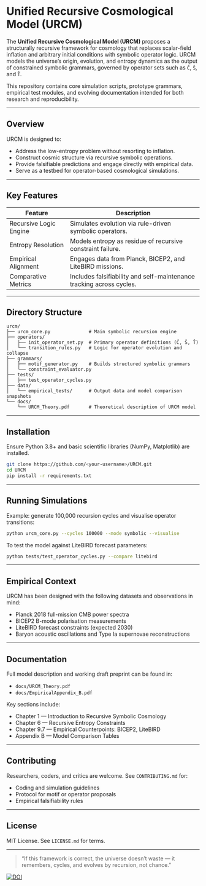 ﻿# Unified Recursive Cosmological Model (URCM)

The **Unified Recursive Cosmological Model (URCM)** proposes a structurally recursive framework for cosmology that replaces scalar-field inflation and arbitrary initial conditions with symbolic operator logic. URCM models the universe’s origin, evolution, and entropy dynamics as the output of constrained symbolic grammars, governed by operator sets such as `Ĉ`, `Ŝ`, and `T̂`.

This repository contains core simulation scripts, prototype grammars, empirical test modules, and evolving documentation intended for both research and reproducibility.

---

## Overview

URCM is designed to:

- Address the low-entropy problem without resorting to inflation.
- Construct cosmic structure via recursive symbolic operations.
- Provide falsifiable predictions and engage directly with empirical data.
- Serve as a testbed for operator-based cosmological simulations.

---

## Key Features

| Feature                  | Description                                                                 |
|--------------------------|-----------------------------------------------------------------------------|
| Recursive Logic Engine   | Simulates evolution via rule-driven symbolic operators.                    |
| Entropy Resolution       | Models entropy as residue of recursive constraint failure.                 |
| Empirical Alignment      | Engages data from Planck, BICEP2, and LiteBIRD missions.                   |
| Comparative Metrics      | Includes falsifiability and self-maintenance tracking across cycles.        |

---

## Directory Structure

```
urcm/
├── urcm_core.py              # Main symbolic recursion engine
├── operators/
│   ├── init_operator_set.py  # Primary operator definitions (Ĉ, Ŝ, T̂)
│   └── transition_rules.py   # Logic for operator evolution and collapse
├── grammars/
│   ├── motif_generator.py    # Builds structured symbolic grammars
│   └── constraint_evaluator.py
├── tests/
│   ├── test_operator_cycles.py
├── data/
│   └── empirical_tests/      # Output data and model comparison snapshots
└── docs/
    └── URCM_Theory.pdf       # Theoretical description of URCM model
```

---

## Installation

Ensure Python 3.8+ and basic scientific libraries (NumPy, Matplotlib) are installed.

```bash
git clone https://github.com/<your-username>/URCM.git
cd URCM
pip install -r requirements.txt
```

---

## Running Simulations

Example: generate 100,000 recursion cycles and visualise operator transitions:

```bash
python urcm_core.py --cycles 100000 --mode symbolic --visualise
```

To test the model against LiteBIRD forecast parameters:

```bash
python tests/test_operator_cycles.py --compare litebird
```

---

## Empirical Context

URCM has been designed with the following datasets and observations in mind:

- Planck 2018 full-mission CMB power spectra
- BICEP2 B-mode polarisation measurements
- LiteBIRD forecast constraints (expected 2030)
- Baryon acoustic oscillations and Type Ia supernovae reconstructions

---

## Documentation

Full model description and working draft preprint can be found in:

- `docs/URCM_Theory.pdf`
- `docs/EmpiricalAppendix_B.pdf`

Key sections include:

- Chapter 1 — Introduction to Recursive Symbolic Cosmology  
- Chapter 6 — Recursive Entropy Constraints  
- Chapter 9.7 — Empirical Counterpoints: BICEP2, LiteBIRD  
- Appendix B — Model Comparison Tables  

---

## Contributing

Researchers, coders, and critics are welcome. See `CONTRIBUTING.md` for:

- Coding and simulation guidelines  
- Protocol for motif or operator proposals  
- Empirical falsifiability rules  

---

## License

MIT License. See `LICENSE.md` for terms.

---

> “If this framework is correct, the universe doesn’t waste — it remembers, cycles, and evolves by recursion, not chance.”

<a href="https://doi.org/10.5281/zenodo.16737978"><img src="https://zenodo.org/badge/1031538014.svg" alt="DOI"></a>

